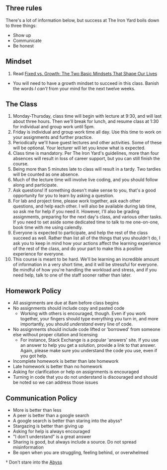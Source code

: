 ## Three rules

There's a lot of information below, but success at The Iron Yard boils down to three things:

- Show up
- Communicate
- Be honest

## Mindset
1. Read [Fixed vs. Growth: The Two Basic Mindsets That Shape Our Lives](http://www.brainpickings.org/2014/01/29/carol-dweck-mindset/)
  - You will need to have a growth mindset to succeed in this class. Banish the words *I can't* from your mind for the next twelve weeks.

## The Class

1. Monday-Thursday, class time will begin with lecture at 9:30, and will last about three hours. Then we'll break for lunch, and resume class at 1:30 for individual and group work until 5pm.
2. Friday is individual and group work time all day. Use this time to work on your assignments and further practice.
3. Periodically we'll have guest lectures and other activities. Some of these will be optional. Your lecturer will let you know what is expected.
4. Class time is mandatory. Per The Iron Yard's guidelines, more than four absences will result in loss of career support, but you can still finish the course.
4. Being more than 5 minutes late to class will result in a tardy. Two tardies will be counted as one absence.
5. Much of the lecture time will involve live coding, and you should follow along and participate.
7. Ask questions! If something doesn't make sense to you, that's a good opportunity for you to learn by asking a question.
6. For lab and project time, please work together, ask each other questions, and help each other. I will also be available during lab time, so ask me for help if you need it. However, I'll also be grading assignments, preparing for the next day's class, and various other tasks. If you need to set aside some dedicated time to talk to me one-on-one, book time with me using calendly.
7. Everyone is expected to participate, and help the rest of the class succeed as well. Rather than list all of the things that you shouldn't do, I ask you to keep in mind how your actions affect the learning experience of the rest of the class, and do your part to make this a positive experience for everyone.
8. This course is meant to be hard. We'll be learning an incredible amount of information in a very short time, and it will be stressful for everyone. Be mindful of how you're handling the workload and stress, and if you need help, talk to one of the staff sooner rather than later.

## Homework Policy

* All assignments are due at 8am before class begins
* No assignments should include copy and pasted code
  - Working with others is encouraged, though. Even if you work together, your fingers should type everything you turn in, and more importantly, you should *understand* every line of code.
* No assignments should include code lifted or 'borrowed' from someone else without proper citation and licensing
  - For instance, Stack Exchange is a popular 'answers' site. If you use an answer to help you get a solution, provide a link to that answer. Again, please make sure you understand the code you use, even if you got help.
* Incomplete homework is better than late homework
* Late homework is better than no homework
* Asking for clarification or help on assignments is encouraged
* Turning in code that you do not understand is discouraged and should be noted so we can address those issues

## Communication Policy

* More is better than less
* A peer is better than a google search
* A google search is better than staring into the abyss†
* Stargazing is better than giving up
* Asking for help is always encouraged
* "I don't understand" is a great answer
* Sharing is good, but always include a source. Do not spread misinformation
* Be open when you are struggling, feeling behind, or overwhelmed

† Don't stare into the [Abyss](http://blog.8thlight.com/justin-herrick/2012/09/18/adapting-to-change.html)

